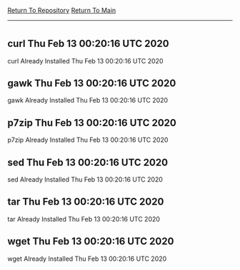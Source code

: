 [Return To Repository](https://github.com/deathbybandaid/piholeparser/)
[Return To Main](https://github.com/deathbybandaid/piholeparser/blob/master/RecentRunLogs/Mainlog.md)
____________________________________
# 
## curl Thu Feb 13 00:20:16 UTC 2020
curl Already Installed Thu Feb 13 00:20:16 UTC 2020
## gawk Thu Feb 13 00:20:16 UTC 2020
gawk Already Installed Thu Feb 13 00:20:16 UTC 2020
## p7zip Thu Feb 13 00:20:16 UTC 2020
p7zip Already Installed Thu Feb 13 00:20:16 UTC 2020
## sed Thu Feb 13 00:20:16 UTC 2020
sed Already Installed Thu Feb 13 00:20:16 UTC 2020
## tar Thu Feb 13 00:20:16 UTC 2020
tar Already Installed Thu Feb 13 00:20:16 UTC 2020
## wget Thu Feb 13 00:20:16 UTC 2020
wget Already Installed Thu Feb 13 00:20:16 UTC 2020
